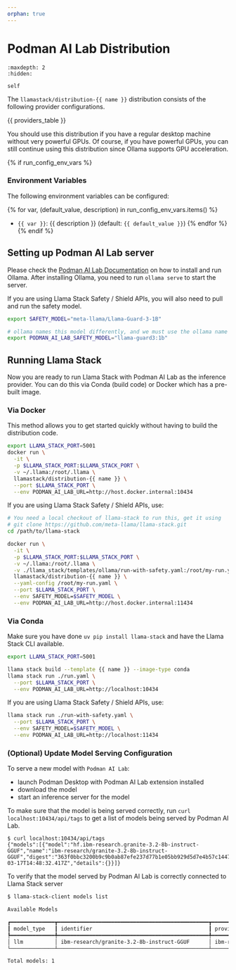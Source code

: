 ```yaml
---
orphan: true
---
```

# Podman AI Lab Distribution

```{toctree}
:maxdepth: 2
:hidden:

self
```

The `llamastack/distribution-{{ name }}` distribution consists of the following provider configurations.

{{ providers_table }}

You should use this distribution if you have a regular desktop machine without very powerful GPUs. Of course, if you have powerful GPUs, you can still continue using this distribution since Ollama supports GPU acceleration.

{% if run_config_env_vars %}
### Environment Variables

The following environment variables can be configured:

{% for var, (default_value, description) in run_config_env_vars.items() %}
- `{{ var }}`: {{ description }} (default: `{{ default_value }}`)
{% endfor %}
{% endif %}


## Setting up Podman AI Lab server

Please check the [Podman AI Lab Documentation](https://github.com/containers/podman-desktop-extension-ai-lab) on how to install and run Ollama. After installing Ollama, you need to run `ollama serve` to start the server.


If you are using Llama Stack Safety / Shield APIs, you will also need to pull and run the safety model.

```bash
export SAFETY_MODEL="meta-llama/Llama-Guard-3-1B"

# ollama names this model differently, and we must use the ollama name when loading the model
export PODMAN_AI_LAB_SAFETY_MODEL="llama-guard3:1b"
```

## Running Llama Stack

Now you are ready to run Llama Stack with Podman AI Lab as the inference provider. You can do this via Conda (build code) or Docker which has a pre-built image.

### Via Docker

This method allows you to get started quickly without having to build the distribution code.

```bash
export LLAMA_STACK_PORT=5001
docker run \
  -it \
  -p $LLAMA_STACK_PORT:$LLAMA_STACK_PORT \
  -v ~/.llama:/root/.llama \
  llamastack/distribution-{{ name }} \
  --port $LLAMA_STACK_PORT \
  --env PODMAN_AI_LAB_URL=http://host.docker.internal:10434
```

If you are using Llama Stack Safety / Shield APIs, use:

```bash
# You need a local checkout of llama-stack to run this, get it using
# git clone https://github.com/meta-llama/llama-stack.git
cd /path/to/llama-stack

docker run \
  -it \
  -p $LLAMA_STACK_PORT:$LLAMA_STACK_PORT \
  -v ~/.llama:/root/.llama \
  -v ./llama_stack/templates/ollama/run-with-safety.yaml:/root/my-run.yaml \
  llamastack/distribution-{{ name }} \
  --yaml-config /root/my-run.yaml \
  --port $LLAMA_STACK_PORT \
  --env SAFETY_MODEL=$SAFETY_MODEL \
  --env PODMAN_AI_LAB_URL=http://host.docker.internal:11434
```

### Via Conda

Make sure you have done `uv pip install llama-stack` and have the Llama Stack CLI available.

```bash
export LLAMA_STACK_PORT=5001

llama stack build --template {{ name }} --image-type conda
llama stack run ./run.yaml \
  --port $LLAMA_STACK_PORT \
  --env PODMAN_AI_LAB_URL=http://localhost:10434
```

If you are using Llama Stack Safety / Shield APIs, use:

```bash
llama stack run ./run-with-safety.yaml \
  --port $LLAMA_STACK_PORT \
  --env SAFETY_MODEL=$SAFETY_MODEL \
  --env PODMAN_AI_LAB_URL=http://localhost:11434
```


### (Optional) Update Model Serving Configuration

To serve a new model with `Podman AI Lab`:
- launch Podman Desktop with Podman AI Lab extension installed
- download the model
- start an inference server for the model

To make sure that the model is being served correctly, run `curl localhost:10434/api/tags` to get a list of models being served by Podman AI Lab.
```
$ curl localhost:10434/api/tags
{"models":[{"model":"hf.ibm-research.granite-3.2-8b-instruct-GGUF","name":"ibm-research/granite-3.2-8b-instruct-GGUF","digest":"363f0bbc3200b9c9b0ab87efe237d77b1e05bb929d5d7e4b57c1447c911223e8","size":4942859552,"modified_at":"2025-03-17T14:48:32.417Z","details":{}}]}
```

To verify that the model served by Podman AI Lab is correctly connected to Llama Stack server
```bash
$ llama-stack-client models list

Available Models

┏━━━━━━━━━━━━━━┳━━━━━━━━━━━━━━━━━━━━━━━━━━━━━━━━━━━━━━━━━━━━━━━━┳━━━━━━━━━━━━━━━━━━━━━━━━━━━━━━━━━━━━━━━━━━━━━━━┳━━━━━━━━━━━┳━━━━━━━━━━━━━━━━┓
┃ model_type   ┃ identifier                                     ┃ provider_resource_id                          ┃ metadata  ┃ provider_id    ┃
┡━━━━━━━━━━━━━━╇━━━━━━━━━━━━━━━━━━━━━━━━━━━━━━━━━━━━━━━━━━━━━━━━╇━━━━━━━━━━━━━━━━━━━━━━━━━━━━━━━━━━━━━━━━━━━━━━━╇━━━━━━━━━━━╇━━━━━━━━━━━━━━━━┩
│ llm          │ ibm-research/granite-3.2-8b-instruct-GGUF      │ ibm-research/granite-3.2-8b-instruct-GGUF     │           │ podman-ai-lab  │
└──────────────┴────────────────────────────────────────────────┴───────────────────────────────────────────────┴───────────┴────────────────┘

Total models: 1
```
